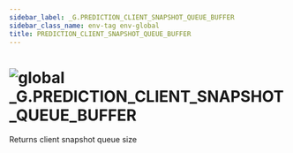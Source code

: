 ```yaml
---
sidebar_label: _G.PREDICTION_CLIENT_SNAPSHOT_QUEUE_BUFFER
sidebar_class_name: env-tag env-global
title: PREDICTION_CLIENT_SNAPSHOT_QUEUE_BUFFER
---
```


# <img src='/img/wiki/global.png' alt='global' data-tag='env-tag' /> **_G**.PREDICTION_CLIENT_SNAPSHOT_QUEUE_BUFFER
Returns client snapshot queue size<br/>
